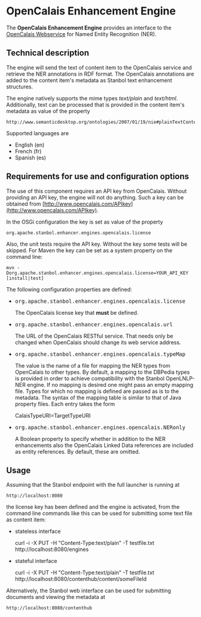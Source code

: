 # OpenCalais Enhancement Engine

The **OpenCalais Enhancement Engine** provides an interface to the [OpenCalais
Webservice](http://www.opencalais.com/) for Named Entity Recognition (NER).

## Technical description

The engine will send the text of content item to the OpenCalais service and
retrieve the NER annotations in RDF format.  The OpenCalais annotations are
added to the content item's metadata as Stanbol text enhancement structures.

The engine natively supports the mime types *text/plain* and
*text/html*. Additionally, text can be processed that is provided in the content
item's metadata as value of the property

    http://www.semanticdesktop.org/ontologies/2007/01/19/nie#plainTextContent

Supported languages are

* English (en)
* French (fr)
* Spanish (es)

## Requirements for use and configuration options

The use of this component requires an API key from OpenCalais. Without
providing an API key, the engine will not do anything.  Such a key can be
obtained from [http://www.opencalais.com/APIkey](http://www.opencalais.com/APIkey).

In the OSGi configuration the key is set as value of the property

    org.apache.stanbol.enhancer.engines.opencalais.license


Also, the unit tests require the API key. Without the key some tests will be
skipped. For Maven the key can be set as a system property on the command line:

    mvn -Dorg.apache.stanbol.enhancer.engines.opencalais.license=YOUR_API_KEY [install|test]


The following configuration properties are defined:

* <tt>org.apache.stanbol.enhancer.engines.opencalais.license</tt>

    The OpenCalais license key that **must** be defined.

* <tt>org.apache.stanbol.enhancer.engines.opencalais.url</tt>

    The URL of the OpenCalais RESTful service. That needs only be changed
    when OpenCalais should change its web service address.

* <tt>org.apache.stanbol.enhancer.engines.opencalais.typeMap</tt>
    
    The value is the name
    of a file for mapping the NER types from OpenCalais to other types. By
    default, a mapping to the DBPedia types is provided in order to achieve
    compatibility with the Stanbol OpenLNLP-NER engine.  If no mapping is
    desired one might pass an empty mapping file. Types for which no
    mapping is defined are passed as is to the metadata.  The syntax of the
    mapping table is similar to that of Java property files. Each entry
    takes the form
    
    CalaisTypeURI=TargetTypeURI
    
* <tt>org.apache.stanbol.enhancer.engines.opencalais.NERonly</tt>

    A Boolean property to
    specify whether in addition to the NER enhancements also the OpenCalais
    Linked Data references are included as entity references. By default,
    these are omitted.

## Usage

Assuming that the Stanbol endpoint with the full launcher is running at

    http://localhost:8080

the license key has been defined and the engine is activated, from the
command line commands like this can be used for submitting some text file as content item:

* stateless interface

    curl -i -X PUT -H "Content-Type:text/plain" -T testfile.txt http://localhost:8080/engines

* stateful interface

    curl -i -X PUT -H "Content-Type:text/plain" -T testfile.txt http://localhost:8080/contenthub/content/someFileId

Alternatively, the Stanbol web interface can be used for submitting documents
and viewing the metadata at

    http://localhost:8080/contenthub

